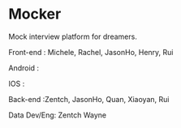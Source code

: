 # Mocker

Mock interview platform for dreamers.

Front-end : Michele, Rachel, JasonHo, Henry, Rui 

Android : 

IOS : 

Back-end :Zentch, JasonHo, Quan, Xiaoyan, Rui

Data Dev/Eng: Zentch  Wayne
